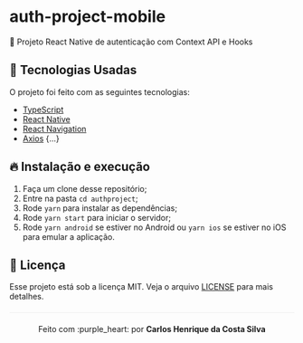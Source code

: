 # auth-project-mobile
:bust_in_silhouette: Projeto React Native de autenticação com Context API e Hooks

## :rocket: Tecnologias Usadas

O projeto foi feito com as seguintes tecnologias:

- [TypeScript](https://www.typescriptlang.org/)
- [React Native](https://reactnative.dev/)
- [React Navigation](https://reactnavigation.org/)
- [Axios](https://github.com/axios/axios)
{...}

## 🔥 Instalação e execução

1. Faça um clone desse repositório;
2. Entre na pasta `cd authproject`;
3. Rode `yarn` para instalar as dependências;
4. Rode `yarn start` para iniciar o servidor;
5. Rode `yarn android` se estiver no Android ou `yarn ios` se estiver no iOS para emular a aplicação.

## 📝 Licença

Esse projeto está sob a licença MIT. Veja o arquivo [LICENSE](LICENSE.md) para mais detalhes.

<p align="center" style="margin-top: 20px; border-top: 1px solid #eee; padding-top: 20px;">Feito com :purple_heart: por <strong> Carlos Henrique da Costa Silva </strong> </p>
